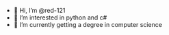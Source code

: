 - 👋 Hi, I’m @red-121
- 👀 I’m interested in python and c#
- 🌱 I’m currently getting a degree in computer science 

<!---
red-121/red-121 is a ✨ special ✨ repository because its `README.md` (this file) appears on your GitHub profile.
You can click the Preview link to take a look at your changes.
--->
